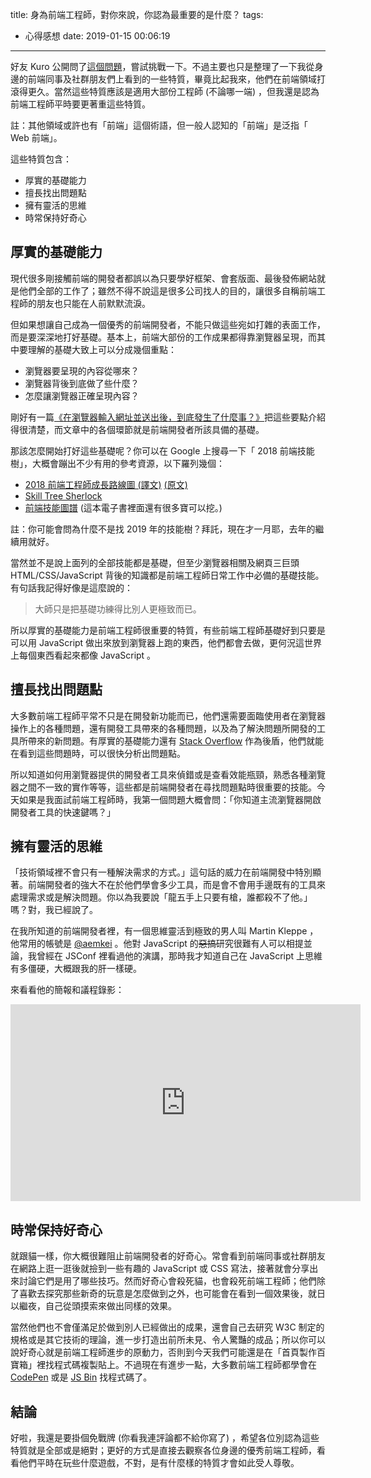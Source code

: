 title: 身為前端工程師，對你來說，你認為最重要的是什麼？
tags:
  - 心得感想
date: 2019-01-15 00:06:19
---


好友 Kuro 公開問了[這個問題](https://www.facebook.com/kurotanshi/posts/10210440012635051)，嘗試挑戰一下。不過主要也只是整理了一下我從身邊的前端同事及社群朋友們上看到的一些特質，畢竟比起我來，他們在前端領域打滾得更久。當然這些特質應該是適用大部份工程師 (不論哪一端) ，但我還是認為前端工程師平時要更著重這些特質。

註：其他領域或許也有「前端」這個術語，但一般人認知的「前端」是泛指「 Web 前端」。

這些特質包含：

* 厚實的基礎能力
* 擅長找出問題點
* 擁有靈活的思維
* 時常保持好奇心

<!-- more -->

## 厚實的基礎能力

現代很多剛接觸前端的開發者都誤以為只要學好框架、會套版面、最後發佈網站就是他們全部的工作了；雖然不得不說這是很多公司找人的目的，讓很多自稱前端工程師的朋友也只能在人前默默流淚。

但如果想讓自己成為一個優秀的前端開發者，不能只做這些宛如打雜的表面工作，而是要深深地打好基礎。基本上，前端大部份的工作成果都得靠瀏覽器呈現，而其中要理解的基礎大致上可以分成幾個重點：

* 瀏覽器要呈現的內容從哪來？
* 瀏覽器背後到底做了些什麼？
* 怎麼讓瀏覽器正確呈現內容？

剛好有一篇[《在瀏覽器輸入網址並送出後，到底發生了什麼事？》](https://cythilya.github.io/2018/11/26/what-happens-when-you-type-an-url-in-the-browser-and-press-enter/)把這些要點介紹得很清楚，而文章中的各個環節就是前端開發者所該具備的基礎。

那該怎麼開始打好這些基礎呢？你可以在 Google 上搜尋一下「 2018 前端技能樹」，大概會蹦出不少有用的參考資源，以下羅列幾個：

* [2018 前端工程師成長路線圖 (譯文)](https://blog.fundebug.com/2018/09/04/2018-frontend-roadmap/) [(原文)](https://medium.com/tech-tajawal/modern-frontend-developer-in-2018-4c2072fa2b9c)
* [Skill Tree Sherlock](https://sherlock.phodal.com/)
* [前端技能圖譜](https://leohxj.gitbooks.io/front-end-database/interview/skill-path.html) (這本電子書裡面還有很多寶可以挖。)

註：你可能會問為什麼不是找 2019 年的技能樹？拜託，現在才一月耶，去年的繼續用就好。

當然並不是說上面列的全部技能都是基礎，但至少瀏覽器相關及網頁三巨頭 HTML/CSS/JavaScript 背後的知識都是前端工程師日常工作中必備的基礎技能。有句話我記得好像是這麼說的：

> 大師只是把基礎功練得比別人更極致而已。

所以厚實的基礎能力是前端工程師很重要的特質，有些前端工程師基礎好到只要是可以用 JavaScript 做出來放到瀏覽器上跑的東西，他們都會去做，更何況這世界上每個東西看起來都像 JavaScript 。

## 擅長找出問題點

大多數前端工程師平常不只是在開發新功能而已，他們還需要面臨使用者在瀏覽器操作上的各種問題，還有開發工具帶來的各種問題，以及為了解決問題所開發的工具所帶來的新問題。有厚實的基礎能力還有 [Stack Overflow](https://stackoverflow.com/) 作為後盾，他們就能在看到這些問題時，可以很快分析出問題點。

所以知道如何用瀏覽器提供的開發者工具來偵錯或是查看效能瓶頸，熟悉各種瀏覽器之間不一致的實作等等，這些都是前端開發者在尋找問題點時很重要的技能。今天如果是我面試前端工程師時，我第一個問題大概會問：「你知道主流瀏覽器開啟開發者工具的快速鍵嗎？」

## 擁有靈活的思維

「技術領域裡不會只有一種解決需求的方式。」這句話的威力在前端開發中特別顯著。前端開發者的強大不在於他們學會多少工具，而是會不會用手邊既有的工具來處理需求或是解決問題。你以為我要說「龍五手上只要有槍，誰都殺不了他。」嗎？對，我已經說了。

在我所知道的前端開發者裡，有一個思維靈活到極致的男人叫 Martin Kleppe ，他常用的帳號是 [@aemkei](https://twitter.com/aemkei) 。他對 JavaScript 的~~惡搞~~研究很難有人可以相提並論，我曾經在 JSConf 裡看過他的演講，那時我才知道自己在 JavaScript 上思維有多僵硬，大概跟我的肝一樣硬。

來看看他的簡報和議程錄影：

<script async class="speakerdeck-embed" data-id="b18b2cb052bf013294f64e2c5650262a" data-ratio="1.77777777777778" src="//speakerdeck.com/assets/embed.js"></script>

<iframe width="560" height="315" src="https://www.youtube.com/embed/G11vj2XiAtg" frameborder="0" allow="accelerometer; autoplay; encrypted-media; gyroscope; picture-in-picture" allowfullscreen></iframe>

## 時常保持好奇心

就跟貓一樣，你大概很難阻止前端開發者的好奇心。常會看到前端同事或社群朋友在網路上逛一逛後就撿到一些有趣的 JavaScript 或 CSS 寫法，接著就會分享出來討論它們是用了哪些技巧。然而好奇心會殺死貓，也會殺死前端工程師；他們除了喜歡去探究那些新奇的玩意是怎麼做到之外，也可能會在看到一個效果後，就日以繼夜，自己從頭摸索來做出同樣的效果。

當然他們也不會僅滿足於做到別人已經做出的成果，還會自己去研究 W3C 制定的規格或是其它技術的理論，進一步打造出前所未見、令人驚豔的成品；所以你可以說好奇心就是前端工程師進步的原動力，否則到今天我們可能還是在「首頁製作百寶箱」裡找程式碼複製貼上。不過現在有進步一點，大多數前端工程師都學會在 [CodePen](https://codepen.io/) 或是 [JS Bin](https://jsbin.com/) 找程式碼了。

## 結論

好啦，我還是要掛個免戰牌 (你看我連評論都不給你寫了) ，希望各位別認為這些特質就是全部或是絕對；更好的方式是直接去觀察各位身邊的優秀前端工程師，看看他們平時在玩些什麼遊戲，不對，是有什麼樣的特質才會如此受人尊敬。